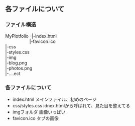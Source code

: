## 各ファイルについて
### ファイル構造
MyPlotfolio -|-index.html  
&emsp;&emsp;&emsp;&emsp;&emsp;&ensp;|-favicon.ico   
             |-css  
               |-styles.css  
             |-img  
               |-blog.png   
               |-photos.png  
               |-....ect  
### 各ファイルについて

- index.html メインファイル、初めのページ
- css/styles.css idnex.htmlから呼ばれて、見た目を整えてる
- imgフォルダ 画像いっぱい
- favicon.ico タブの画像

